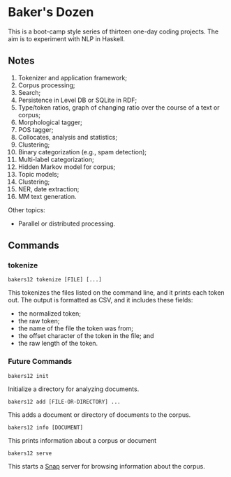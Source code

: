 
# Baker's Dozen

This is a boot-camp style series of thirteen one-day coding projects. The aim
is to experiment with NLP in Haskell.

## Notes

  1. Tokenizer and application framework;
  1. Corpus processing;
  1. Search;
  1. Persistence in Level DB or SQLite in RDF;
  1. Type/token ratios, graph of changing ratio over the course of a text or
     corpus;
  1. Morphological tagger;
  1. POS tagger;
  1. Collocates, analysis and statistics;
  1. Clustering;
  1. Binary categorization (e.g., spam detection);
  1. Multi-label categorization;
  1. Hidden Markov model for corpus;
  1. Topic models;
  1. Clustering;
  1. NER, date extraction;
  1. MM text generation.

Other topics:

  * Parallel or distributed processing.

## Commands

### tokenize

    bakers12 tokenize [FILE] [...]

This tokenizes the files listed on the command line, and it prints each token
out. The output is formatted as CSV, and it includes these fields:

 * the normalized token;
 * the raw token;
 * the name of the file the token was from;
 * the offset character of the token in the file; and
 * the raw length of the token.

### Future Commands

    bakers12 init

Initialize a directory for analyzing documents.

    bakers12 add [FILE-OR-DIRECTORY] ...

This adds a document or directory of documents to the corpus.

    bakers12 info [DOCUMENT]

This prints information about a corpus or document

    bakers12 serve

This starts a [Snap](http://snapframework.com/) server for browsing information
about the corpus.


